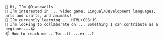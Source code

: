     👋 Hi, I’m @Dianewells
    👀 I’m interested in ... Video game, Lingual/Development languages, arts and crafts, and animals!
    🌱 I’m currently learning ... HTML+CSS+JS
    💞️ I’m looking to collaborate on ... Something I can contribute as a beginner...😂
    📫 How to reach me .. Twi..tt....er...?
